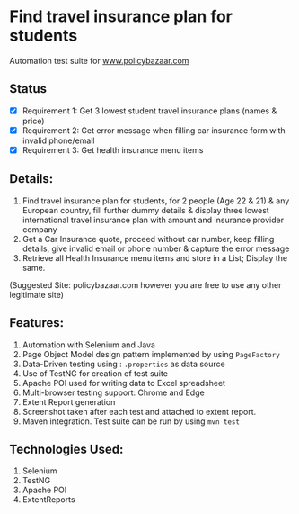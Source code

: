 # Find travel insurance plan for students
Automation test suite for www.policybazaar.com

## Status
- [x] Requirement 1: Get 3 lowest student travel insurance plans (names & price)
- [x] Requirement 2: Get error message when filling car insurance form with invalid phone/email
- [x] Requirement 3: Get health insurance menu items

## Details: 
1. Find travel insurance plan for students, for 2 people (Age 22 & 21) & any European country, fill further dummy details & display three lowest international  travel insurance plan with amount and insurance provider company
2. Get a Car Insurance quote, proceed without  car number, keep filling details, give invalid email or phone number & capture the error message
3.  Retrieve all Health Insurance menu items and store in a List; Display the same.

(Suggested Site: policybazaar.com however you are free to use any other legitimate site)

## Features: 
1. Automation with Selenium and Java
2. Page Object Model design pattern implemented by using `PageFactory`
3. Data-Driven testing using : `.properties` as data source
4. Use of TestNG for creation of test suite
5. Apache POI used for writing data to Excel spreadsheet
6. Multi-browser testing support: Chrome and Edge
7. Extent Report generation
8. Screenshot taken after each test and attached to extent report.
9. Maven integration. Test suite can be run by using `mvn test`

## Technologies Used:
1. Selenium
2. TestNG
3. Apache POI
4. ExtentReports

